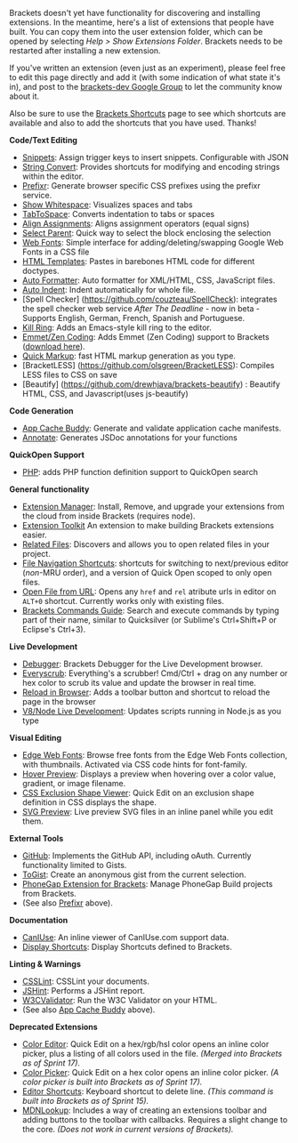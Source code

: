 Brackets doesn't yet have functionality for discovering and installing extensions. In the meantime, here's a list of extensions that people have built. You can copy them into the user extension folder, which can be opened by selecting _Help > Show Extensions Folder_. Brackets needs to be restarted after installing a new extension.

If you've written an extension (even just as an experiment), please feel free to edit this page directly and add it (with some indication of what state it's in), and post to the [brackets-dev Google Group](http://groups.google.com/group/brackets-dev) to let the community know about it. 

Also be sure to use the [Brackets Shortcuts](https://github.com/adobe/brackets/wiki/Brackets-Shortcuts) page to see which shortcuts are available and also to add the shortcuts that you have used. Thanks!

**Code/Text Editing**
* [Snippets](https://github.com/jrowny/brackets-snippets): Assign trigger keys to insert snippets. Configurable with JSON
* [String Convert](https://github.com/mikechambers/StringConvert): Provides shortcuts for modifying and encoding strings within the editor.
* [Prefixr](https://github.com/davidderaedt/prefixr-extension): Generate browser specific CSS prefixes using the prefixr service.
* [Show Whitespace](https://github.com/DennisKehrig/brackets-show-whitespace): Visualizes spaces and tabs
* [TabToSpace](https://github.com/davidderaedt/tabtospace-extension): Converts indentation to tabs or spaces
* [Align Assignments](https://github.com/deemeetar/AlignAssignments): Aligns assignment operators (equal signs)
* [Select Parent](https://github.com/njx/select-parent): Quick way to select the block enclosing the selection
* [Web Fonts](https://github.com/talmand/Brackets-Web-Fonts): Simple interface for adding/deleting/swapping Google Web Fonts in a CSS file
* [HTML Templates](https://github.com/talmand/Brackets-HTML-Templates): Pastes in barebones HTML code for different doctypes.
* [Auto Formatter](https://github.com/shumpei/brackets-formatter-extension): Auto formatter for XML/HTML, CSS, JavaScript files.
* [Auto Indent](https://github.com/shumpei/brackets-autoindent-extension): Indent automatically for whole file.
* [Spell Checker] (https://github.com/couzteau/SpellCheck): integrates the spell checker web service <i>After The Deadline</i> - now in beta - Supports English, German, French, Spanish and Portuguese.
* [Kill Ring](https://github.com/iwehrman/brackets-kill-ring): Adds an Emacs-style kill ring to the editor. 
* [Emmet/Zen Coding](https://github.com/emmetio/emmet): Adds Emmet (Zen Coding) support to Brackets ([download here](https://github.com/emmetio/emmet/downloads)).
* [Quick Markup](https://github.com/redmunds/brackets-quick-markup): fast HTML markup generation as you type.
* [BracketLESS] (https://github.com/olsgreen/BracketLESS): Compiles LESS files to CSS on save
* [Beautify] (https://github.com/drewhjava/brackets-beautify) : Beautify HTML, CSS, and Javascript(uses js-beautify)

**Code Generation**
* [App Cache Buddy](https://github.com/davidderaedt/appcache-gen): Generate and validate application cache manifests.
* [Annotate](https://github.com/davidderaedt/annotate-extension): Generates JSDoc annotations for your functions

**QuickOpen Support**
* [PHP](https://github.com/aonic/brackets-QuickOpenPHP): adds PHP function definition support to QuickOpen search

**General functionality**
* [Extension Manager](https://github.com/jdiehl/brackets-extension-manager): Install, Remove, and upgrade your extensions from the cloud from inside Brackets (requires node).
* [Extension Toolkit](https://github.com/davidderaedt/Brackets-extension-toolkit) An extension to make building Brackets extensions easier.
* [Related Files](https://github.com/jhatwich/brackets-related-files): Discovers and allows you to open related files in your project.
* [File Navigation Shortcuts](https://github.com/peterflynn/brackets-editor-nav): shortcuts for switching to next/previous editor (<em>non</em>-MRU order), and a version of Quick Open scoped to only open files.
* [Open File from URL](https://github.com/deemeetar/OpenFileFromUrl): Opens any ```href``` and ```rel``` atribute urls in editor on ```ALT+0``` shortcut. Currently works only with existing files. 
* [Brackets Commands Guide](https://github.com/peterflynn/brackets-commands-guide): Search and execute commands by typing part of their name, similar to Quicksilver (or Sublime's Ctrl+Shift+P or Eclipse's Ctrl+3).

**Live Development**
* [Debugger](https://github.com/jdiehl/brackets-debugger): Brackets Debugger for the Live Development browser.
* [Everyscrub](https://github.com/peterflynn/everyscrub): Everything's a scrubber! Cmd/Ctrl + drag on any number or hex color to scrub its value and update the browser in real time.
* [Reload in Browser](https://github.com/DennisKehrig/brackets.ReloadInBrowser): Adds a toolbar button and shortcut to reload the page in the browser
* [V8/Node Live Development](https://github.com/DennisKehrig/brackets-v8-node-live): Updates scripts running in Node.js as you type

**Visual Editing**
* [Edge Web Fonts](https://github.com/adobe/brackets-edge-web-fonts/): Browse free fonts from the Edge Web Fonts collection, with thumbnails. Activated via CSS code hints for font-family.
* [Hover Preview](https://github.com/gruehle/HoverPreview): Displays a preview when hovering over a color value, gradient, or image filename.
* [CSS Exclusion Shape Viewer](https://github.com/adobe/brackets-plugin-exclusions): Quick Edit on an exclusion shape definition in CSS displays the shape.
* [SVG Preview](https://github.com/peterflynn/svg-preview): Live preview SVG files in an inline panel while you edit them.

**External Tools**
* [GitHub](https://github.com/jrowny/brackets-github): Implements the GitHub API, including oAuth. Currently functionality limited to Gists.
* [ToGist](https://github.com/davidderaedt/togist): Create an anonymous gist from the current selection.
* [PhoneGap Extension for Brackets](https://github.com/adobe/brackets-phonegap): Manage PhoneGap Build projects from Brackets. 
* (See also [Prefixr](https://github.com/davidderaedt/prefixr-extension) above).

**Documentation**
* [CanIUse](https://github.com/cfjedimaster/brackets-caniuse): An inline viewer of CanIUse.com support data.
* [Display Shortcuts](https://github.com/redmunds/brackets-display-shortcuts): Display Shortcuts defined to Brackets.

**Linting & Warnings**
* [CSSLint](https://github.com/cfjedimaster/brackets-csslint): CSSLint your documents.
* [JSHint](https://github.com/cfjedimaster/brackets-jshint): Performs a JSHint report.
* [W3CValidator](https://github.com/cfjedimaster/brackets-w3cvalidation): Run the W3C Validator on your HTML.
* (See also [App Cache Buddy](https://github.com/davidderaedt/appcache-gen) above).

**Deprecated Extensions**
* [Color Editor](https://github.com/GarthDB/brackets-inline-color-editor): Quick Edit on a hex/rgb/hsl color opens an inline color picker, plus a listing of all colors used in the file. _(Merged into Brackets as of Sprint 17)._
* [Color Picker](https://github.com/jdiehl/brackets-color-picker): Quick Edit on a hex color opens an inline color picker. _(A color picker is built into Brackets as of Sprint 17)._
* [Editor Shortcuts](https://github.com/aonic/editor-shortcuts): Keyboard shortcut to delete line. _(This command is built into Brackets as of Sprint 15)._
* [MDNLookup](https://github.com/pamelafox/brackets-MDNLookup-extension): Includes a way of creating an extensions toolbar and adding buttons to the toolbar with callbacks. Requires a slight change to the core. _(Does not work in current versions of Brackets)._